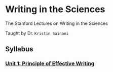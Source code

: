 # Writing in the Sciences

The Stanford Lectures on Writing in the Sciences

Taught by Dr. `Kristin Sainani`

## Syllabus

### [Unit 1: Principle of Effective Writing](./unit%2001%20-%20principles%20of%20effective%20writing/README.md)
